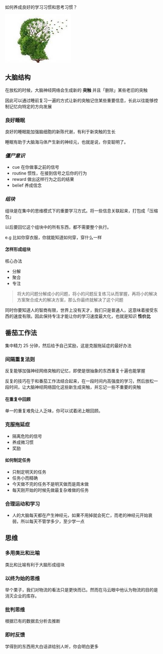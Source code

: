 如何养成良好的学习习惯和思考习惯？

![](./images/brain.jpeg)

## 大脑结构

在放松的时候，大脑神经网络会生成新的 **突触** 并且「删除」某些老旧的突触

因此可以通过睡前复习一遍的方式让新的突触记住某些重要信息，长此以往能够控制记忆向特定的方向发展

### 良好睡眠

良好的睡眠能加强脑细胞的新陈代谢，有利于新突触的生长

睡眠有助于大脑海马体产生新的神经元，也就是说，你变聪明了。

### _僵尸意识_

- cue 在你做事之前的信号
- routine 惯性，在接到信号之后你的行为
- reward 做出这样行为之后的结果
- belief 养成信念

### _组块_

组块是在集中的思维模式下的重要学习方式。将一些信息关联起来，打包成「压缩包」

以后要回忆这个组块中的所有东西，都不需要整个执行。

e.g 比如你穿衣服，你就能知道如何穿，穿什么一样

#### 怎样形成组块

核心办法

- 分解
- 聚合
- 专注

> 将大的问题分解成小的问题，将小的问题反复练习从而掌握，再将小的解决方案聚合成大的解决方案，那么你最终就解决了这个问题

同时你要知道人的智商有限，世界上没有天才，我们只是普通人，这意味着接受东西的速度有限。因此保持专注才能让你的学习速度最大化，也就是知识 **性价比**

## 番茄工作法

集中精力 25 分钟，然后给予自己奖励，这是克服拖延症的最好办法

### 间隔重复法则

反复能够加强神经网络突触的记忆，即使是很抽象的东西重复十遍也能掌握

反复的技巧在于和番茄工作法结合起来，在一段时间内高强度的学习，然后放松一段时间，让大脑神经网络固化这些新生成突触，并忘记一些不重要的突触

#### 在重复中回顾

单一的重复难免让人乏味，你可以试着闭上眼回顾。

### 克服拖延症

- 隔离危险的信号
- 养成微习惯
- 奖励

#### 如何制定任务

- 只制定明天的任务
- 任务小而精确
- 今天做不完的任务不是明天做而是周末做
- 每天刚开始的时候先做最复杂难做的任务

### 合理运动和学习

- 人的大脑每天都在产生神经元，如果不用掉就会死亡，而老的神经元开始衰弱，所以每天不管学多少，至少学一点

## 思维

### 多用类比和比喻

类比和比喻有利于大脑形成组块

### 以终为始的思维

举个栗子，我们对物流的看法只是更快而已。然而在马云眼中他认为物流的目的是消灭企业的库存。

### 批判思维

根据已有的数据去分析去推断

### 即时反馈

学得到的东西用大白话讲给别人听，你会明白更多